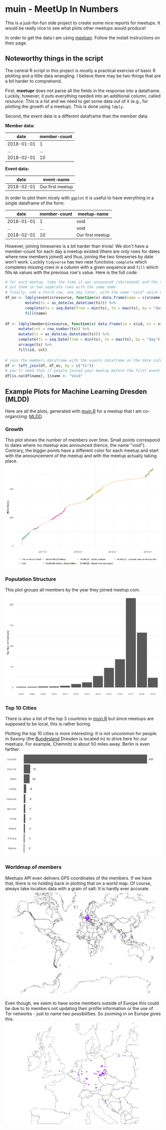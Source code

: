 # muin - **M**eet**U**p **I**n **N**umbers
This is a just-for-fun side project to create some nice reports for meetups. It would be really nice to see what plots other meetups would produce!

In order to get the data I am using [meetupr](https://github.com/rladies/meetupr). Follow the install instructions on their page.

## Noteworthy things in the script
The central R script in this project is mostly a practical exercise of basic R plotting and a little data wrangling. I believe there may be two things that are a bit harder to comprehend.

First, **meetupr** does not parse all the fields in the response into a dataframe. Luckily, however, it puts everything needed into an additional column, called _resource_. This is a list and we need to get some data out of it (e.g., for plotting the growth of a meetup). This is done using ```ldply```.

Second, the event data is a different dataframe than the member data.

**Member data:**

| date | member-count |
| --- | --- |
| 2018-01-01 | 1 |
| ... | ... |
| 2018-02-01 | 10 |

**Event data:**

| date | event-name |
| --- | --- |
| 2018-02-01 | Our first meetup |

In order to plot them nicely with ```ggplot``` it is useful to have everything in a single dataframe of the form:

| date | member-count | meetup-name |
| --- | --- | --- |
| 2018-01-01 | 1 | void |
| ... | ... | void |
| 2018-02-01 | 10 | Our first meetup |

However, joining timeseries is a bit harder than trivial: We don't have a member-count for each day a meetup existed (there are only rows for dates where new members joined) and thus, joining the two timeseries by date won't work. Luckily ```tidyverse``` has two neat functions: ```complete``` which completes missing rows in a column with a given sequence and ```fill``` which fills ```NA``` values with the previous row's value. Here is the full code:
```R
# for each meetup, take the time it was announced (x$created) and the time it happened (x$time) and
# put them in two seperate rows with the same name
# finally, add a third row, one day later, with the name "void" which marks the time period between two meetups
df_ev <- ldply(events$resource, function(x) data.frame(name = c(x$name, x$name, "Void"), ts = c(x$created/1000, x$time/1000, (x$time/1000 + 24)))) %>%
         mutate(ts = as_date(as_datetime(ts))) %>%
         complete(ts = seq.Date(from = min(ts), to = max(ts), by = "day")) %>%
         fill(name)

df <- ldply(members$resource, function(x) data.frame(id = x$id, ts = x$group_profile$created/1000)) %>%
      mutate(cnt = row_number(ts)) %>%
      mutate(ts = as_date(as_datetime(ts))) %>%
      complete(ts = seq.Date(from = min(ts), to = max(ts), by = "day")) %>%
      arrange(ts) %>%
      fill(id, cnt)

# join the members dataframe with the events dataframe on the date column
df <- left_join(df, df_ev, by = c("ts"))
# you'll need that if people joined your meetup before the first event was scheduled
df[is.na(df$name), ]$name <- "Void"
```

## Example Plots for Machine Learning Dresden (MLDD)
Here are all the plots, generated with [muin.R](muin.R) for a meetup that I am co-organizing: [MLDD](https://www.meetup.com/MLDD-Machine-Learning-Dresden/).

### Growth
This plot shows the number of members over time. Small points correspond to dates where no meetup was announced (hence, the name "void"). Contrary, the bigger points have a different color for each meetup and start with the announcement of the meetup and with the meetup actually taking place. 
![growth](mldd/growth.png)

### Population Structure
This plot groups all members by the year they joined meetup.com.
![population structure](mldd/population_structure.png)

### Top 10 Cities
There is also a list of the top 3 countries in [muin.R](muin.R) but since meetups are supposed to be local, this is rather boring.

Plotting the top 10 cities is more interesting: It is not uncommon for people in Saxony (the [Bundesland](https://en.wikipedia.org/wiki/L%C3%A4nder) Dresden is located in) to drive here for our meetups. For example, Chemnitz is about 50 miles away. Berlin is even farther.
![top 10 cities](mldd/top_10_cities.png)

### Worldmap of members
Meetups API even delivers GPS coordinates of the members. If we have that, there is no holding back in plotting that on a world map. Of course, always take location data with a grain of salt: It is hardly ever accurate.
![world map](mldd/world.png)

Even though, we seem to have some members outside of Europe this could be due to to members not updating their profile information or the use of Tor networks - just to name two possibilities. So zooming in on Europe gives this.
![world map (zoomed in)](mldd/world_zoom.png)
